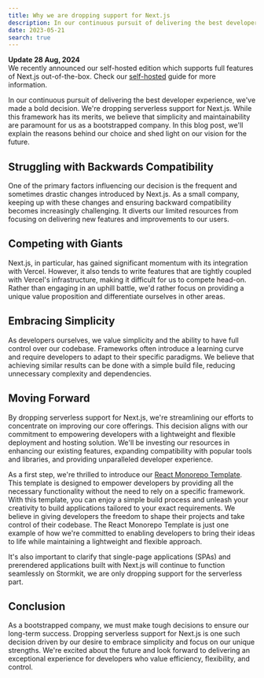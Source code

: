 ```yaml
---
title: Why we are dropping support for Next.js
description: In our continuous pursuit of delivering the best developer experience, we've made a bold decision. We're dropping serverless support for Next.js.
date: 2023-05-21
search: true
---
```


<section class="blog-alert">

**Update 28 Aug, 2024** <br />
We recently announced our self-hosted edition which supports full features of Next.js
out-of-the-box. Check our [self-hosted](/docs/welcome/self-hosting) guide for more information.

</section>

In our continuous pursuit of delivering the best developer experience, we've made a bold decision. We're dropping serverless support for Next.js. While this framework has its merits, we believe that simplicity and maintainability are paramount for us as a bootstrapped company. In this blog post, we'll explain the reasons behind our choice and shed light on our vision for the future.

## Struggling with Backwards Compatibility

One of the primary factors influencing our decision is the frequent and sometimes drastic changes introduced by Next.js. As a small company, keeping up with these changes and ensuring backward compatibility becomes increasingly challenging. It diverts our limited resources from focusing on delivering new features and improvements to our users.

## Competing with Giants

Next.js, in particular, has gained significant momentum with its integration with Vercel. However, it also tends to write features that are tightly coupled with Vercel's infrastructure, making it difficult for us to compete head-on. Rather than engaging in an uphill battle, we'd rather focus on providing a unique value proposition and differentiate ourselves in other areas.

## Embracing Simplicity

As developers ourselves, we value simplicity and the ability to have full control over our codebase. Frameworks often introduce a learning curve and require developers to adapt to their specific paradigms. We believe that achieving similar results can be done with a simple build file, reducing unnecessary complexity and dependencies.

## Moving Forward

By dropping serverless support for Next.js, we're streamlining our efforts to concentrate on improving our core offerings. This decision aligns with our commitment to empowering developers with a lightweight and flexible deployment and hosting solution. We'll be investing our resources in enhancing our existing features, expanding compatibility with popular tools and libraries, and providing unparalleled developer experience.

As a first step, we're thrilled to introduce our [React Monorepo Template](https://github.com/stormkit-io/monorepo-template-react). This template is designed to empower developers by providing all the necessary functionality without the need to rely on a specific framework. With this template, you can enjoy a simple build process and unleash your creativity to build applications tailored to your exact requirements. We believe in giving developers the freedom to shape their projects and take control of their codebase. The React Monorepo Template is just one example of how we're committed to enabling developers to bring their ideas to life while maintaining a lightweight and flexible approach.

It's also important to clarify that single-page applications (SPAs) and prerendered applications built with Next.js will continue to function seamlessly on Stormkit, we are only dropping support for the serverless part.

## Conclusion

As a bootstrapped company, we must make tough decisions to ensure our long-term success. Dropping serverless support for Next.js is one such decision driven by our desire to embrace simplicity and focus on our unique strengths. We're excited about the future and look forward to delivering an exceptional experience for developers who value efficiency, flexibility, and control.
